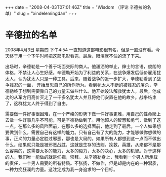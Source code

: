 +++
date = "2008-04-03T07:01:46Z"
title = "Wisdom （评论 辛德拉的名单）"
slug = "xindelemingdan"
+++

# 辛德拉的名单

2008年4月3日 星期四 下午4:54
一直知道这部电影很有名，但是一直没有看。今天终于用一个下午时间把这部电影看完，最后，眼泪就不住的流了下来。

出场时，辛德勒是一个善于场面交际的商人。他潇洒的举止，绅士的言语，俊朗的体格，不禁让人心生好感。辛德勒开始为了利益的关系，在战争爆发后低价雇用犹太人，认为犹太人只是一种工具。后来，随着战争的近一步扩大，辛德勒看到了战争残忍的一面， 开始反思自己的所作所为。看到犹太人不断的被残忍的屠杀，辛德勒终于想到需要靠自己的力量去做些什么。他开始设法解救犹太人，最后，他成功的从军方用高价买走了一千多名犹太人并且将他们安置在他的故乡。战争结束了，这群犹太人终于得到了自由。

需要做一件好事很困难，在一个严峻的形势下做一件好事更难，用自己的性命赌上去做一件好事几乎不可能，可是辛德勒做到了。用他超人的智慧和勇气，做到了这一点。在那么多的风险面前，在那么多的选择面前，他走到了最后。一个人如果想要做到什么，需要自己有这样的能力。只有自己有了大的能力，才能够做你想做的事，正义的力量必定胜过邪恶，那也是大局的。如果所有人都想到这一点而不做出什么，结果就只能是被邪恶战胜，这就是生存的法则。挽救，英雄，从来都不是那么容易的，这需要太多的能力，太多的毅力，太多的决心，太多的机智。对于这样的人，我们唯一能做的就是仰视，崇拜。
从辛德勒身上，我看到一个男人所承载的责任，一个男人需要的所有特质。不张扬，不做作，但是却是内在的一种潜质，一种力挽狂澜的力量。这注定成为我一身追求的一个目标。
